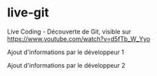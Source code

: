 # live-git
Live Coding - Découverte de Git, visible sur https://www.youtube.com/watch?v=d5fTb_W_Yyo

Ajout d'informations par le développeur 1

Ajout d'informations par le développeur 2
